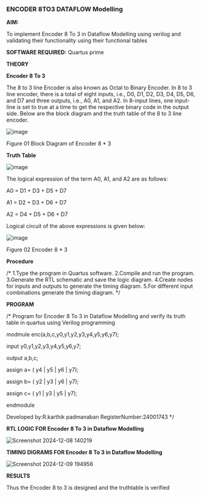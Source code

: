 ### ENCODER 8TO3 DATAFLOW Modelling

**AIM:**

To implement  Encoder 8 To 3 in Dataflow Modelling using verilog and validating their functionality using their functional tables

**SOFTWARE REQUIRED:** Quartus prime

**THEORY**

**Encoder 8 To 3**

The 8 to 3 line Encoder is also known as Octal to Binary Encoder. In 8 to 3 line encoder, there is a total of eight inputs, i.e., D0, D1, D2, D3, D4, D5, D6, and D7 and three outputs, i.e., A0, A1, and A2. In 8-input lines, one input-line is set to true at a time to get the respective binary code in the output side. Below are the block diagram and the truth table of the 8 to 3 line encoder.

![image](https://github.com/naavaneetha/ENCODER8TO3DATAFLOW/assets/154305477/0bc242c1-eb9e-4c47-afe5-30428470efc3)

Figure 01  Block Diagram of Encoder 8 * 3

**Truth Table**

![image](https://github.com/naavaneetha/ENCODER8TO3DATAFLOW/assets/154305477/35496b14-ae6e-4cd1-9abd-d6736b576575)

The logical expression of the term A0, A1, and A2 are as follows:

A0 = D1 + D3 + D5 + D7

A1 = D2 + D3 + D6 + D7

A2 = D4 + D5 + D6 + D7

Logical circuit of the above expressions is given below:

![image](https://github.com/naavaneetha/ENCODER8TO3DATAFLOW/assets/154305477/95acaee6-c873-4c75-89eb-ef09fb158053)

Figure 02  Encoder 8 * 3

**Procedure**

 /* 1.Type the program in Quartus software. 2.Compile and run the program. 3.Generate
 the RTL schematic and save the logic diagram. 4.Create nodes for inputs and outputs to
 generate the timing diagram. 5.For different input combinations generate
 the timing diagram. */

**PROGRAM**

 /* Program for Encoder 8 To 3 in Dataflow Modelling and verify its truth table in
 quartus using Verilog programming

 modmule enc(a,b,c,y0,y1,y2,y3,y4,y5,y6,y7);
 
 input y0,y1,y2,y3,y4,y5,y6,y7;
 
 output a,b,c;
 
 assign a= ( y4 | y5 | y6 | y7);
 
 assign b= ( y2 | y3 | y6 | y7);
 
 assign c= ( y1 | y3 | y5 | y7);
 
 endmodule
 

Developed by:R.karthik padmanaban
RegisterNumber:24001743
*/

**RTL LOGIC FOR Encoder 8 To 3 in Dataflow Modelling**

![Screenshot 2024-12-08 140219](https://github.com/user-attachments/assets/7a3485a5-6724-48c5-8620-603d3877db0d)


**TIMING DIGRAMS FOR Encoder 8 To 3 in Dataflow Modelling**


![Screenshot 2024-12-09 194956](https://github.com/user-attachments/assets/9868d616-0c93-40f5-ac52-049a08d58ffa)


**RESULTS**

 Thus the Encoder 8 to 3 is designed and the truthtable is verified




